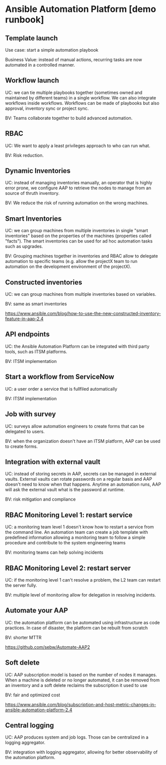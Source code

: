 # Ansible Automation Platform [demo runbook]

## Template launch

Use case: start a simple automation playbook

Business Value: instead of manual actions, recurring tasks are now automated in a controlled manner.

## Workflow launch

UC: we can tie multiple playbooks together (sometimes owned and maintained by different teams) in a single workflow. We can also integrate workflows inside workflows. Workflows can be made of playbooks but also approval, inventory sync or project sync.

BV: Teams collaborate together to build advanced automation.

## RBAC

UC: We want to apply a least privileges approach to who can run what.

BV: Risk reduction.

## Dynamic Inventories

UC: instead of managing inventories manually, an operator that is highly error prone, we configure AAP to retrieve the nodes to manage from an source of thruth inventory.

BV: We reduce the risk of running automation on the wrong machines.

## Smart Inventories

UC: we can group machines from multiple inventories in single "smart inventories" based on the properties of the machines (properties called "facts"). The smart inventories can be used for ad hoc automation tasks such as upgrades.

BV: Grouping machines together in inventories and RBAC allow to delegate automation to specific teams (e.g. allow the projectX team to run automation on the development environment of the projectX).

## Constructed inventories

UC: we can group machines from multiple inventories based on variables.

BV: same as smart inventories

https://www.ansible.com/blog/how-to-use-the-new-constructed-inventory-feature-in-aap-2.4

## API endpoints

UC: the Ansible Automation Platform can be integrated with third party tools, such as ITSM platforms.

BV: ITSM implementation

## Start a workflow from ServiceNow

UC: a user order a service that is fullfiled automatically

BV: ITSM implementation

## Job with survey

UC: surveys allow automation engineers to create forms that can be delegated to users.

BV: when the organization doesn't have an ITSM platform, AAP can be used to create forms.

## Integration with external vault

UC: instead of storing secrets in AAP, secrets can be managed in external vaults. External vaults can rotate passwords on a regular basis and AAP doesn't need to know when that happens. Anytime an automation runs, AAP will ask the external vault what is the password at runtime.

BV: risk mitigation and compliance

## RBAC Monitoring Level 1: restart service

UC: a monitoring team level 1 doesn't know how to restart a service from the command line. An automation team can create a job template with predefined information allowing a monitoring team to follow a simple procedure and contribute to the system engineering teams

BV: monitoring teams can help solving incidents

## RBAC Monitoring Level 2: restart server

UC: if the monitoring level 1 can't resolve a problem, the L2 team can restart the server fully.

BV: multiple level of monitoring allow for delegation in resolving incidents.

## Automate your AAP

UC: the automation platform can be automated using infrastructure as code practices. In case of disaster, the platform can be rebuilt from scratch

BV: shorter MTTR

https://github.com/sebw/Automate-AAP2

## Soft delete

UC: AAP subscription model is based on the number of nodes it manages. When a machine is deleted or no longer automated, it can be removed from an inventory and a soft delete reclaims the subscription it used to use

BV: fair and optimized cost 

https://www.ansible.com/blog/subscription-and-host-metric-changes-in-ansible-automation-platform-2.4

## Central logging

UC: AAP produces system and job logs. Those can be centralized in a logging aggregator.

BV: integration with logging aggregator, allowing for better observability of the automation platform.
